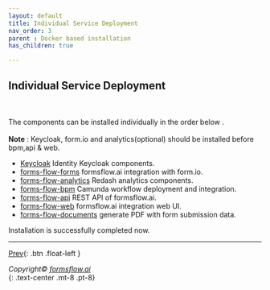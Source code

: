 ```yaml
---
layout: default
title: Individual Service Deployment
nav_order: 3
parent : Docker based installation
has_children: true

---
```


## Individual Service Deployment
\
\
The components can be installed individually in the order below .   
\
**Note** : Keycloak, form.io and analytics(optional) should be installed before bpm,api & web.

- <a href="/Pages/Docker_Based/SetUp/KeycloakSetup.html"   > Keycloak</a> Identity Keycloak components.
- <a href="/Pages/Docker_Based/SetUp/forms.html"  > forms-flow-forms</a> formsflow.ai integration with form.io.
- <a href="/Pages/Docker_Based/SetUp/Analytics.html"   > forms-flow-analytics</a> Redash analytics components.
- <a href="/Pages/Docker_Based/SetUp/Bpm.html"  > forms-flow-bpm</a> Camunda workflow deployment and integration.
- <a href="/Pages/Docker_Based/SetUp/API.html" > forms-flow-api</a> REST API of formsflow.ai.
- <a href="/Pages/Docker_Based/SetUp/Web.html"  > forms-flow-web</a> formsflow.ai integration web UI.
- <a href="/Pages/Docker_Based/SetUp/documents.html"  > forms-flow-documents</a> generate PDF with form submission data.


Installation is successfully completed now.

-------


 [Prev](/Pages/Docker_Based/DockerFull.html){: .btn .float-left }  

  
    
  *Copyright© [formsflow.ai](https://formsflow.ai/)*   
  {: .text-center .mt-8 .pt-8}
